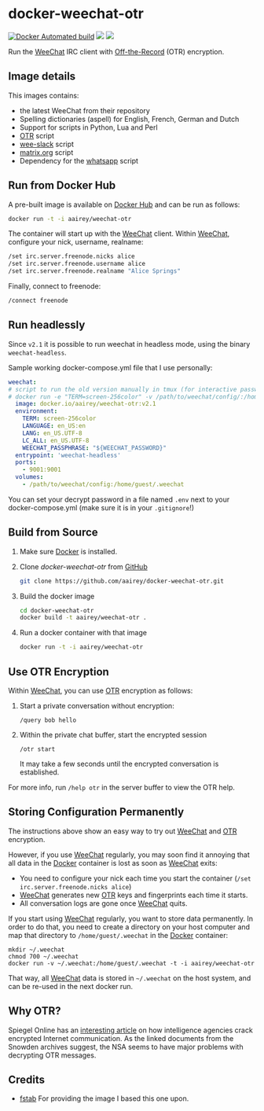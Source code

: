 docker-weechat-otr
==================


[![Docker Automated build](https://img.shields.io/docker/automated/aairey/weechat-otr.svg)](https://hub.docker.com/r/aairey/weechat-otr)  [![](https://images.microbadger.com/badges/version/aairey/weechat-otr.svg)](https://microbadger.com/images/aairey/weechat-otr "Get your own version badge on microbadger.com")  [![](https://images.microbadger.com/badges/image/aairey/weechat-otr.svg)](https://microbadger.com/images/aairey/weechat-otr "Get your own image badge on microbadger.com") 

Run the [WeeChat](https://weechat.org) IRC client with [Off-the-Record](http://en.wikipedia.org/wiki/Off-the-Record_Messaging) (OTR) encryption.


Image details
-------------

This images contains:
* the latest WeeChat from their repository
* Spelling dictionaries (aspell) for English, French, German and Dutch
* Support for scripts in Python, Lua and Perl
* [OTR](https://weechat.org/scripts/source/otr.py.html/) script
* [wee-slack](https://github.com/wee-slack/wee-slack) script
* [matrix.org](https://matrix.org/docs/projects/client/weechat.html) script
* Dependency for the [whatsapp](https://weechat.org/scripts/source/whatsapp.py.html/) script


Run from Docker Hub
-------------------

A pre-built image is available on [Docker Hub](https://registry.hub.docker.com/u/aairey/weechat-otr) and can be run as follows:

```bash
docker run -t -i aairey/weechat-otr
```

The container will start up with the [WeeChat](https://weechat.org) client. Within [WeeChat](https://weechat.org), configure your nick, username, realname:

```bash
/set irc.server.freenode.nicks alice
/set irc.server.freenode.username alice
/set irc.server.freenode.realname "Alice Springs"
```

Finally, connect to freenode:

```bash
/connect freenode
```

Run headlessly
--------------

Since `v2.1` it is possible to run weechat in headless mode, using the binary `weechat-headless`.

Sample working docker-compose.yml file that I use personally:

```yaml
weechat:
# script to run the old version manually in tmux (for interactive password prompt)
# docker run -e "TERM=screen-256color" -v /path/to/weechat/config/:/home/guest/.weechat -p 9001:9001 -ti docker.io/aairey/weechat-otr:v1.9.1 -a
  image: docker.io/aairey/weechat-otr:v2.1
  environment:
    TERM: screen-256color
    LANGUAGE: en_US:en
    LANG: en_US.UTF-8
    LC_ALL: en_US.UTF-8
    WEECHAT_PASSPHRASE: "${WEECHAT_PASSWORD}"
  entrypoint: 'weechat-headless'
  ports:
    - 9001:9001
  volumes:
    - /path/to/weechat/config:/home/guest/.weechat
```

You can set your decrypt password in a file named `.env` next to your docker-compose.yml (make sure it is in your `.gitignore`!)

Build from Source
-----------------

1. Make sure [Docker](https://www.docker.com) is installed.
3. Clone _docker-weechat-otr_ from [GitHub](https://github.com/aairey/docker-weechat-otr)

   ```bash
   git clone https://github.com/aairey/docker-weechat-otr.git
   ```
4. Build the docker image

   ```bash
   cd docker-weechat-otr
   docker build -t aairey/weechat-otr .
   ```

5. Run a docker container with that image

   ```bash
   docker run -t -i aairey/weechat-otr
   ```

Use OTR Encryption
------------------

Within [WeeChat](https://weechat.org), you can use [OTR](http://en.wikipedia.org/wiki/Off-the-Record_Messaging) encryption as follows:

1. Start a private conversation without encryption:
 
   ```
   /query bob hello
   ```

2. Within the private chat buffer, start the encrypted session

   ```
   /otr start
   ```
   It may take a few seconds until the encrypted conversation is established.

For more info, run `/help otr` in the server buffer to view the OTR help.

Storing Configuration Permanently
---------------------------------

The instructions above show an easy way to try out [WeeChat](https://weechat.org) and [OTR](http://en.wikipedia.org/wiki/Off-the-Record_Messaging) encryption.

However, if you use [WeeChat](https://weechat.org) regularly, you may soon find it annoying that all data in the [Docker](http://docker.io) container is lost as soon as [WeeChat](https://weechat.org) exits:

  * You need to configure your nick each time you start the container (`/set irc.server.freenode.nicks alice`)
  * [WeeChat](https://weechat.org) generates new [OTR](http://en.wikipedia.org/wiki/Off-the-Record_Messaging) keys and fingerprints each time it starts.
  * All conversation logs are gone once [WeeChat](https://weechat.org) quits.

If you start using [WeeChat](https://weechat.org) regularly, you want to store data permanently. In order to do that, you need to create a directory on your host computer and map that directory to `/home/guest/.weechat` in the [Docker](http://docker.io) container:

    mkdir ~/.weechat
    chmod 700 ~/.weechat
    docker run -v ~/.weechat:/home/guest/.weechat -t -i aairey/weechat-otr

That way, all [WeeChat](https://weechat.org) data is stored in `~/.weechat` on the host system, and can be re-used in the next docker run.

Why OTR?
--------

Spiegel Online has an [interesting article](http://spon.de/aeo0j) on how intelligence agencies crack encrypted Internet communication. As the linked documents from the Snowden archives suggest, the NSA seems to have major problems with decrypting OTR messages.

Credits
-------

* [fstab](https://github.com/fstab) For providing the image I based this one upon.

